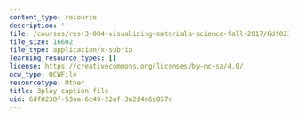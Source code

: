 ```yaml
---
content_type: resource
description: ''
file: /courses/res-3-004-visualizing-materials-science-fall-2017/6df0238f53aa6c4922af3a2d4e6e067e_xdm3Jz3IgwE.srt
file_size: 16602
file_type: application/x-subrip
learning_resource_types: []
license: https://creativecommons.org/licenses/by-nc-sa/4.0/
ocw_type: OCWFile
resourcetype: Other
title: 3play caption file
uid: 6df0238f-53aa-6c49-22af-3a2d4e6e067e
---
```


